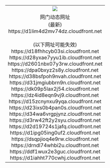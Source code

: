 ﻿<table>
  <tr></tr>
  <tr><td colspan=2 align=center><img src="https://d1lim4d2mv74dz.cloudfront.net/Up/oGate.jpg" /></td></tr>
  <tr><td colspan=2 align=center>网门动态网址<br/>(最新)
<br>https://d1lim4d2mv74dz.cloudfront.net
<br/><br/>(以下网址可能失效)
<br>https://d18fhhcyb03si.cloudfront.net
<br>https://d28yxae7yyu1ib.cloudfront.net
<br>https://d2601nbx07y3rw.cloudfront.net
<br>https://dpa0bxyz2s8y.cloudfront.net
<br>https://d38bsfpoh9nvah.cloudfront.net
<br>https://d31jmgiubbrn9n.cloudfront.net
<br>https://dk09p5lax2j54.cloudfront.net
<br>https://dz4id8eqn9vj9.cloudfront.net
<br>https://d15zcnynxu9yqa.cloudfront.net
<br>https://d23ixs0b4pan0s.cloudfront.net
<br>https://d34wa6vrgpjynz.cloudfront.net
<br>https://d3rw42ft2y2syu.cloudfront.net
<br>https://d2d19724s1jafq.cloudfront.net
<br>https://d1ipg05ing0uf2.cloudfront.net
<br>https://dsqpjioq4e9rw.cloudfront.net
<br>https://drndl74whbi2u.cloudfront.net
<br>https://ddf1wux2e3guc.cloudfront.net
<br>https://d1iahht770cwhj.cloudfront.net
    </td>
  </tr>
</table>
